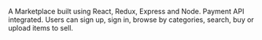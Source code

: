 A Marketplace built using React, Redux, Express and Node. Payment API integrated. Users can sign up, sign in, browse by categories, search, buy or upload items to sell.
